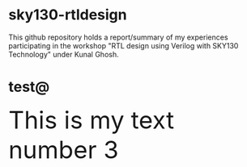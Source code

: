 # sky130-rtldesign
This github repository holds a report/summary of my experiences participating in the workshop "RTL design using Verilog with SKY130 Technology" under Kunal Ghosh.
# test@
<font size="7"> This is my text number 3</font>
